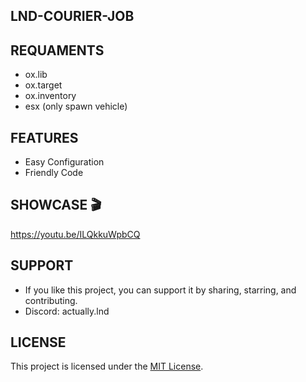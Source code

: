 ## LND-COURIER-JOB

## REQUAMENTS
- ox.lib
- ox.target
- ox.inventory
- esx (only spawn vehicle)


## FEATURES
- Easy Configuration
- Friendly Code

## SHOWCASE 🎬
https://youtu.be/ILQkkuWpbCQ


## SUPPORT
- If you like this project, you can support it by sharing, starring, and contributing.
- Discord: actually.lnd 


## LICENSE
This project is licensed under the [MIT License](LICENSE).
